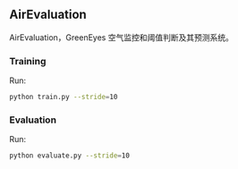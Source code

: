 ## AirEvaluation

AirEvaluation，GreenEyes 空气监控和阈值判断及其预测系统。

### Training

Run:

```bash
python train.py --stride=10
```

### Evaluation

Run:

```bash
python evaluate.py --stride=10
```
